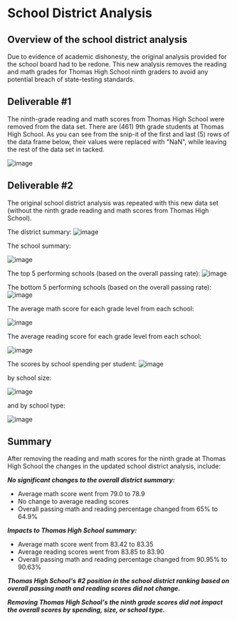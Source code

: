 # School District Analysis
## Overview of the school district analysis
Due to evidence of academic dishonesty, the original analysis provided for the school board had to be redone.  This new analysis removes the reading and math grades for Thomas High School ninth graders to avoid any potential breach of state-testing standards.

## Deliverable #1
The ninth-grade reading and math scores from Thomas High School were removed from the data set.  There are (461) 9th grade students at Thomas High School.  As you can see from the snip-it of the first and last (5) rows of the data frame below, their values were replaced with "NaN", while leaving the rest of the data set in tacked.   

![image](https://user-images.githubusercontent.com/90974647/138603468-ff6719cd-f66e-4545-89c6-31b500666b8b.png)


## Deliverable #2
The original school district analysis was repeated with this new data set (without the ninth grade reading and math scores from Thomas High School).

The district summary:
![image](https://user-images.githubusercontent.com/90974647/138602473-3a643adb-0e50-47d4-9ab2-8bb972d56ae8.png)

The school summary:

![image](https://user-images.githubusercontent.com/90974647/138602908-61fc13f2-d35e-426a-96bc-4c1253357853.png)

The top 5 performing schools (based on the overall passing rate):
![image](https://user-images.githubusercontent.com/90974647/138603067-6183e844-d630-404a-ae05-3f16f4f343d1.png)


The bottom 5 performing schools (based on the overall passing rate):
![image](https://user-images.githubusercontent.com/90974647/138603105-248320b6-069e-4cdc-946b-94485f4ade64.png)

The average math score for each grade level from each school:

![image](https://user-images.githubusercontent.com/90974647/138603165-a3653dd5-bad1-4042-ac8c-cea9b4483013.png)

The average reading score for each grade level from each school:

![image](https://user-images.githubusercontent.com/90974647/138603187-c0ec7c96-7142-46f8-ba17-d8ab90e46213.png)

The scores by school spending per student:
![image](https://user-images.githubusercontent.com/90974647/138603349-2ee0762e-a2cb-4a0a-b569-f4bcf0d5ec70.png)

by school size: 

![image](https://user-images.githubusercontent.com/90974647/138603268-837805df-249b-4893-8232-f99741884c45.png)

and by school type:

![image](https://user-images.githubusercontent.com/90974647/138603387-c7bb7fd8-c42f-4bb1-8b23-bb97d4397aa3.png)

## Summary
After removing the reading and math scores for the ninth grade at Thomas High School the changes in the updated school district analysis, include:

***No significant changes to the overall district summary:***
* Average math score went from 79.0 to 78.9 
* No change to average reading scores
* Overall passing math and reading percentage changed from 65% to 64.9%
  
***Impacts to Thomas High School summary:***
* Average math score went from 83.42 to 83.35
* Average reading scores went from 83.85 to 83.90
* Overall passing math and reading percentage changed from 90.95% to 90.63%

***Thomas High School's #2 position in the school district ranking based on overall passing math and reading scores did not change.***

***Removing Thomas High School's the ninth grade scores did not impact the overall scores by spending, size, or school type.***
